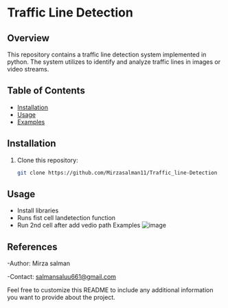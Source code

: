 # Traffic Line Detection

## Overview
This repository contains a traffic line detection system implemented in python. The system utilizes to identify and analyze traffic lines in images or video streams.

## Table of Contents
- [Installation](#installation)
- [Usage](#usage)
- [Examples](#examples)

## Installation
1. Clone this repository:
    ```bash
    git clone https://github.com/Mirzasalman11/Traffic_line-Detection
    ```

## Usage
 - Install libraries
- Runs fist cell landetection function
- Run 2nd cell after add vedio path
Examples
![image](https://github.com/Mirzasalman11/Traffic_line-Detection/assets/110352951/04269833-9ce1-43c1-8904-46bce459cd02)

## References

-Author: Mirza salman

-Contact: salmansaluu661@gmail.com

Feel free to customize this README to include any additional information you want to provide about the project.


